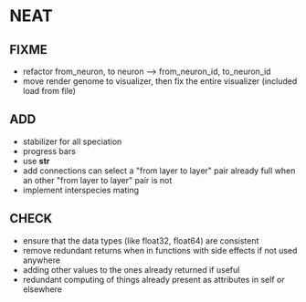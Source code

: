 # NEAT

## FIXME

- refactor from_neuron, to neuron --> from_neuron_id, to_neuron_id
- move render genome to visualizer, then fix the entire visualizer (included load from file)

## ADD

- stabilizer for all speciation
- progress bars
- use __str__
- add connections can select a "from layer to layer" pair already full when an other "from layer to layer" pair is not
- implement interspecies mating

## CHECK

- ensure that the data types (like float32, float64) are consistent
- remove redundant returns when in functions with side effects if not used anywhere
- adding other values to the ones already returned if useful
- redundant computing of things already present as attributes in self or elsewhere
